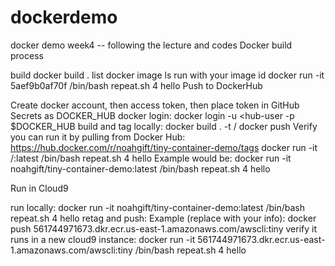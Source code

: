 # dockerdemo
docker demo week4 -- following the lecture and codes
Docker build process

build docker build .
list docker image ls
run with your image id docker run -it 5aef9b0af70f /bin/bash repeat.sh 4 hello
Push to DockerHub

Create docker account, then access token, then place token in GitHub Secrets as DOCKER_HUB
docker login: docker login -u <hub-user -p $DOCKER_HUB
build and tag locally: docker build . -t <hub-user>/<repo-name>
docker push
Verify you can run it by pulling from Docker Hub: https://hub.docker.com/r/noahgift/tiny-container-demo/tags
docker run -it /:latest /bin/bash repeat.sh 4 hello
Example would be: docker run -it noahgift/tiny-container-demo:latest /bin/bash repeat.sh 4 hello

Run in Cloud9

run locally: docker run -it noahgift/tiny-container-demo:latest /bin/bash repeat.sh 4 hello
retag and push:
Example (replace with your info): docker push 561744971673.dkr.ecr.us-east-1.amazonaws.com/awscli:tiny
verify it runs in a new cloud9 instance: docker run -it 561744971673.dkr.ecr.us-east-1.amazonaws.com/awscli:tiny /bin/bash repeat.sh 4 hello

